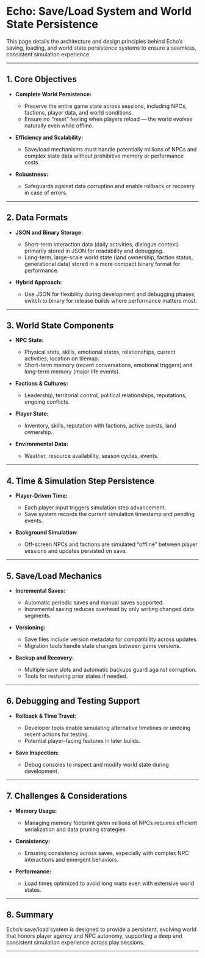 # Echo: Save/Load System and World State Persistence

This page details the architecture and design principles behind Echo’s saving, loading, and world state persistence systems to ensure a seamless, consistent simulation experience.

---

## 1. Core Objectives

- **Complete World Persistence:**  
  - Preserve the entire game state across sessions, including NPCs, factions, player data, and world conditions.  
  - Ensure no “reset” feeling when players reload — the world evolves naturally even while offline.

- **Efficiency and Scalability:**  
  - Save/load mechanisms must handle potentially millions of NPCs and complex state data without prohibitive memory or performance costs.

- **Robustness:**  
  - Safeguards against data corruption and enable rollback or recovery in case of errors.

---

## 2. Data Formats

- **JSON and Binary Storage:**  
  - Short-term interaction data (daily activities, dialogue context) primarily stored in JSON for readability and debugging.  
  - Long-term, large-scale world state (land ownership, faction status, generational data) stored in a more compact binary format for performance.

- **Hybrid Approach:**  
  - Use JSON for flexibility during development and debugging phases; switch to binary for release builds where performance matters most.

---

## 3. World State Components

- **NPC State:**  
  - Physical stats, skills, emotional states, relationships, current activities, location on tilemap.  
  - Short-term memory (recent conversations, emotional triggers) and long-term memory (major life events).

- **Factions & Cultures:**  
  - Leadership, territorial control, political relationships, reputations, ongoing conflicts.

- **Player State:**  
  - Inventory, skills, reputation with factions, active quests, land ownership.

- **Environmental Data:**  
  - Weather, resource availability, season cycles, events.

---

## 4. Time & Simulation Step Persistence

- **Player-Driven Time:**  
  - Each player input triggers simulation step advancement.  
  - Save system records the current simulation timestamp and pending events.

- **Background Simulation:**  
  - Off-screen NPCs and factions are simulated “offline” between player sessions and updates persisted on save.

---

## 5. Save/Load Mechanics

- **Incremental Saves:**  
  - Automatic periodic saves and manual saves supported.  
  - Incremental saving reduces overhead by only writing changed data segments.

- **Versioning:**  
  - Save files include version metadata for compatibility across updates.  
  - Migration tools handle state changes between game versions.

- **Backup and Recovery:**  
  - Multiple save slots and automatic backups guard against corruption.  
  - Tools for restoring prior states if needed.

---

## 6. Debugging and Testing Support

- **Rollback & Time Travel:**  
  - Developer tools enable simulating alternative timelines or undoing recent actions for testing.  
  - Potential player-facing features in later builds.

- **Save Inspection:**  
  - Debug consoles to inspect and modify world state during development.

---

## 7. Challenges & Considerations

- **Memory Usage:**  
  - Managing memory footprint given millions of NPCs requires efficient serialization and data pruning strategies.

- **Consistency:**  
  - Ensuring consistency across saves, especially with complex NPC interactions and emergent behaviors.

- **Performance:**  
  - Load times optimized to avoid long waits even with extensive world states.

---

## 8. Summary

Echo’s save/load system is designed to provide a persistent, evolving world that honors player agency and NPC autonomy, supporting a deep and consistent simulation experience across play sessions.

---
